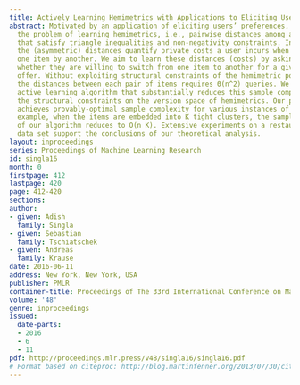 ```yaml
---
title: Actively Learning Hemimetrics with Applications to Eliciting User Preferences
abstract: Motivated by an application of eliciting users’ preferences, we investigate
  the problem of learning hemimetrics, i.e., pairwise distances among a set of n items
  that satisfy triangle inequalities and non-negativity constraints. In our application,
  the (asymmetric) distances quantify private costs a user incurs when substituting
  one item by another. We aim to learn these distances (costs) by asking the users
  whether they are willing to switch from one item to another for a given incentive
  offer. Without exploiting structural constraints of the hemimetric polytope, learning
  the distances between each pair of items requires Θ(n^2) queries. We propose an
  active learning algorithm that substantially reduces this sample complexity by exploiting
  the structural constraints on the version space of hemimetrics. Our proposed algorithm
  achieves provably-optimal sample complexity for various instances of the task. For
  example, when the items are embedded into K tight clusters, the sample complexity
  of our algorithm reduces to O(n K). Extensive experiments on a restaurant recommendation
  data set support the conclusions of our theoretical analysis.
layout: inproceedings
series: Proceedings of Machine Learning Research
id: singla16
month: 0
firstpage: 412
lastpage: 420
page: 412-420
sections: 
author:
- given: Adish
  family: Singla
- given: Sebastian
  family: Tschiatschek
- given: Andreas
  family: Krause
date: 2016-06-11
address: New York, New York, USA
publisher: PMLR
container-title: Proceedings of The 33rd International Conference on Machine Learning
volume: '48'
genre: inproceedings
issued:
  date-parts:
  - 2016
  - 6
  - 11
pdf: http://proceedings.mlr.press/v48/singla16/singla16.pdf
# Format based on citeproc: http://blog.martinfenner.org/2013/07/30/citeproc-yaml-for-bibliographies/
---
```

